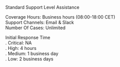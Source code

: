 Standard Support Level Assistance  
  
Coverage Hours: Business hours (08:00-18:00 CET)  
Support Channels: Email & Slack  
Number Of Cases: Unlimited  

Initial Response Time   
  . Critical: NA  
  . High: 4 hours  
  . Medium: 1 business day  
  . Low: 2 business days  
